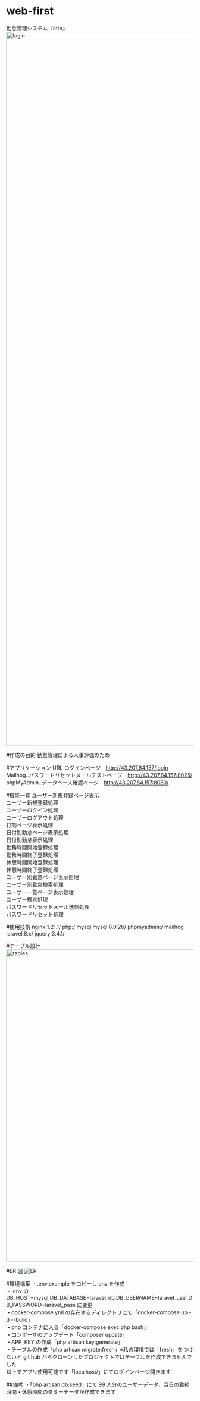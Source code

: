 # web-first

勤怠管理システム『atte』
<img width="1920" alt="login" src="https://github.com/nojinogit/web-first/assets/127584258/7c76dff4-e09f-4e6b-9eb5-33c8077e9ff4">

#作成の目的
勤怠管理による人事評価のため

#アプリケーション URL
ログインページ　http://43.207.84.157/login  
Mailhog‥パスワードリセットメールテストページ　http://43.207.84.157:8025/  
phpMyAdmin‥データベース確認ページ　http://43.207.84.157:8080/

#機能一覧
ユーザー新規登録ページ表示  
ユーザー新規登録処理  
ユーザーログイン処理  
ユーザーログアウト処理  
打刻ページ表示処理  
日付別勤怠ページ表示処理  
日付別勤怠表示処理  
勤務時間開始登録処理  
勤務時間終了登録処理  
休憩時間開始登録処理  
休憩時間終了登録処理  
ユーザー別勤怠ページ表示処理  
ユーザー別勤怠検索処理  
ユーザー一覧ページ表示処理  
ユーザー検索処理  
パスワードリセットメール送信処理  
パスワードリセット処理

#使用技術
nginx:1.21.1/
php:/
mysql:mysql:8.0.26/
phpmyadmin:/
mailhog
laravel:8.x/
jquery:3.4.1/

#テーブル設計
<img width="840" alt="tables" src="https://github.com/nojinogit/web-first/assets/127584258/e9546d8a-b665-4126-8784-dcb507102fe2">

#ER 図
![ER](https://github.com/nojinogit/web-first/assets/127584258/19085f25-a088-48cd-b9f9-3aca4f2f38d0)

#環境構築
・.env.example をコピーし.env を作成  
・.env の DB_HOST=mysql,DB_DATABASE=laravel_db,DB_USERNAME=laravel_user,DB_PASSWORD=laravel_pass に変更  
・docker-compose.yml の存在するディレクトリにて「docker-compose up -d --build」  
・php コンテナに入る「docker-compose exec php bash」  
・コンポーザのアップデート「composer update」  
・APP_KEY の作成「php artisan key:generate」  
・テーブルの作成「php artisan migrate:fresh」※私の環境では「fresh」をつけないと git hub からクローンしたプロジェクトではテーブルを作成できませんでした  
以上でアプリ使用可能です「localhost/」にてログインページ開きます

##備考
・「php artisan db:seed」にて 99 人分のユーザーデータ、当日の勤務時間・休憩時間のダミーデータが作成できます
